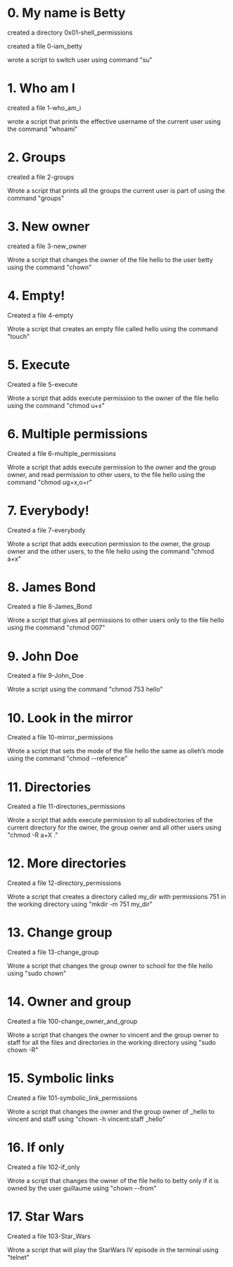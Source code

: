 # 0. My name is Betty

created a directory 0x01-shell_permissions

created a file 0-iam_betty

wrote a script to switch user using command "su"

# 1. Who am I

created a file 1-who_am_i

wrote a script that prints the effective username of the current user using the command "whoami"

# 2. Groups

created a file 2-groups

Wrote a script that prints all the groups the current user is part of using the command "groups"

# 3. New owner

created a file 3-new_owner

Wrote a script that changes the owner of the file hello to the user betty using the command "chown"

# 4. Empty!

Created a file 4-empty

Wrote a script that creates an empty file called hello using the command "touch"

# 5. Execute

Created a file 5-execute

Wrote  a script that adds execute permission to the owner of the file hello using the command "chmod u+x"

# 6. Multiple permissions

Created a file 6-multiple_permissions

Wrote a script that adds execute permission to the owner and the group owner, and read permission to other users, to the file hello using the command "chmod ug+x,o+r"

# 7. Everybody!

Created a file 7-everybody

Wrote a script that adds execution permission to the owner, the group owner and the other users, to the file hello using the command "chmod a+x"

# 8. James Bond

Created a file 8-James_Bond

Wrote a script that gives all  permissions to other users only to the file hello using the command "chmod 007"

# 9. John Doe

Created a file 9-John_Doe

Wrote a script using the command "chmod 753 hello"

# 10. Look in the mirror

Created a file 10-mirror_permissions

Wrote a script that  sets the mode of the file hello the same as olleh’s mode using the command "chmod --reference"

# 11. Directories

Created a file 11-directories_permissions

Wrote  a script that adds execute permission to all subdirectories of the current directory for the owner, the group owner and all other users using "chmod -R a+X ."

# 12. More directories

Created a file 12-directory_permissions

Wrote a script that creates a directory called my_dir with permissions 751 in the working directory using "mkdir -m 751 my_dir"

# 13. Change group

Created a file 13-change_group

Wrote a script that changes the group owner to school for the file hello using "sudo chown"

# 14. Owner and group

Created a file 100-change_owner_and_group

Wrote a script that changes the owner to vincent and the group owner to staff for all the files and directories in the working directory using "sudo chown -R"

# 15. Symbolic links

Created a file 101-symbolic_link_permissions

Wrote a script that changes the owner and the group owner of _hello to vincent and staff using "chown -h vincent:staff _hello"


# 16. If only

Created a file 102-if_only

Wrote a script that changes the owner of the file hello to betty only if it is owned by the user guillaume using "chown --from"


# 17. Star Wars


Created a file 103-Star_Wars

Wrote a script that will play the StarWars IV episode in the terminal using "telnet"






















